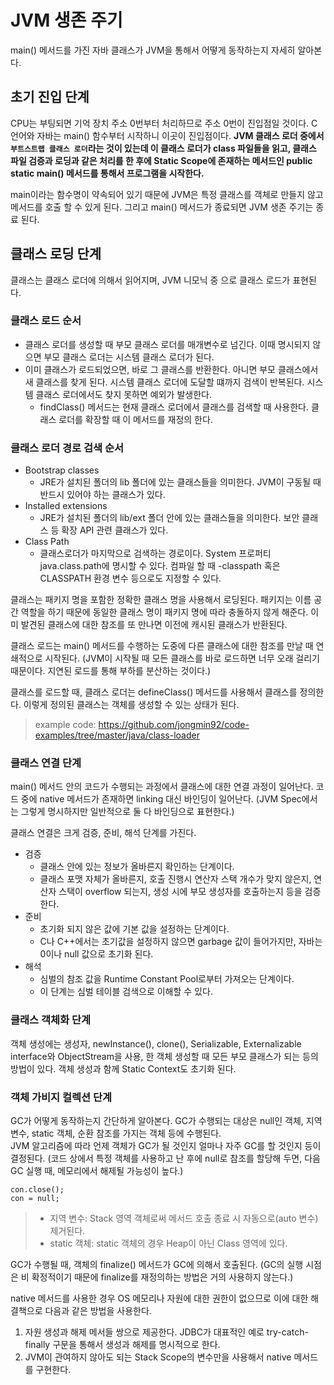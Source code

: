 # JVM 생존 주기
main() 메서드를 가진 자바 클래스가 JVM을 통해서 어떻게 동작하는지 자세히 알아본다.

## 초기 진입 단계
CPU는 부팅되면 기억 장치 주소 0번부터 처리하므로 주소 0번이 진입점일 것이다. C언어와 자바는 main() 함수부터 시작하니 이곳이 진입점이다.
**JVM 클래스 로더 중에서 `부트스트랩 클래스 로더`라는 것이 있는데 이 클래스 로더가 class 파일들을 읽고, 클래스 파일 검증과 로딩과 같은 처리를 한 후에 Static Scope에 존재하는 메서드인 public static main() 메서드를 통해서 프로그램을 시작한다.**

main이라는 함수명이 약속되어 있기 때문에 JVM은 특정 클래스를 객체로 만들지 않고 메서드를 호출 할 수 있게 된다. 그리고 main() 메서드가 종료되면 JVM 생존 주기는 종료 된다.

## 클래스 로딩 단계
클래스는 클래스 로더에 의해서 읽어지며, JVM 니모닉 중 <clinit>으로 클래스 로드가 표현된다.

### 클래스 로드 순서
- 클래스 로더를 생성할 때 부모 클래스 로더를 매개변수로 넘긴다. 이때 명시되지 않으면 부모 클래스 로더는 시스템 클래스 로더가 된다.
- 이미 클래스가 로드되었으면, 바로 그 클래스를 반환한다. 아니면 부모 클래스에서 새 클래스를 찾게 된다. 시스템 클래스 로더에 도달할 떄까지 검색이 반복된다. 시스템 클래스 로더에서도 찾지 못하면 예외가 발생한다.
    - findClass() 메서드는 현재 클래스 로더에서 클래스를 검색할 때 사용한다. 클래스 로더를 확장할 때 이 메서드를 재정의 한다.
    
### 클래스 로더 경로 검색 순서
- Bootstrap classes
    - JRE가 설치된 폴더의 lib 폴더에 있는 클래스들을 의미한다. JVM이 구동될 때 반드시 있어야 하는 클래스가 있다.
- Installed extensions
    - JRE가 설치된 폴더의 lib/ext 폴더 안에 있는 클래스들을 의미한다. 보안 클래스 등 확장 API 관련 클래스가 있다.
- Class Path
    - 클래스로더가 마지막으로 검색하는 경로이다. System 프로퍼티 java.class.path에 명시할 수 있다. 컴파일 할 때 -classpath 혹은 CLASSPATH 환경 변수 등으로도 지정할 수 있다.

클래스는 패키지 명을 포함한 정확한 클래스 명을 사용해서 로딩된다. 패키지는 이름 공간 역할을 하기 때문에 동일한 클래스 명이 패키지 명에 따라 충돌하지 않게 해준다. 이미 발견된 클래스에 대한 참조를 또 만나면 이전에 캐시된 클래스가 반환된다.

클래스 로드는 main() 메서드를 수행하는 도중에 다른 클래스에 대한 참조를 만날 때 연쇄적으로 시작된다. (JVM이 시작될 때 모든 클래스를 바로 로드하면 너무 오래 걸리기 때문이다. 지연된 로드를 통해 부하를 분산하는 것이다.)

클래스를 로드할 때, 클래스 로더는 defineClass() 메서드를 사용해서 클래스를 정의한다. 이렇게 정의된 클래스는 객체를 생성할 수 있는 상태가 된다.

> example code: https://github.com/jongmin92/code-examples/tree/master/java/class-loader

### 클래스 연결 단계
main() 메서드 안의 코드가 수행되는 과정에서 클래스에 대한 연결 과정이 일어난다. 코드 중에 native 메서드가 존재하면 linking 대신 바인딩이 일어난다. (JVM Spec에서는 그렇게 명시하지만 일반적으로 둘 다 바인딩으로 표현한다.)

클래스 연결은 크게 검증, 준비, 해석 단계를 가진다.

- 검증
    - 클래스 안에 있는 정보가 올바른지 확인하는 단계이다.
    - 클래스 포맷 자체가 올바른지, 호출 진행시 연산자 스택 개수가 맞지 않은지, 연산자 스택이 overflow 되는지, 생성 시에 부모 생성자를 호출하는지 등을 검증한다.
- 준비
    - 초기화 되지 않은 값에 기본 값을 설정하는 단계이다.
    - C나 C++에서는 초기값을 설정하지 않으면 garbage 값이 들어가지만, 자바는 0이나 null 값으로 초기화 된다.
- 해석
    - 심벌의 참조 값을 Runtime Constant Pool로부터 가져오는 단계이다.
    - 이 단계는 심벌 테이블 검색으로 이해할 수 있다.

### 클래스 객체화 단계
객체 생성에는 생성자, newInstance(), clone(), Serializable, Externalizable interface와 ObjectStream을 사용, 한 객체 생성할 때 모든 부모 클래스가 되는 등의 방법이 있다. 객체 생성과 함께 Static Context도 초기화 된다.

### 객체 가비지 컬렉션 단계
GC가 어떻게 동작하는지 간단하게 알아본다. GC가 수행되는 대상은 null인 객체, 지역 변수, static 객체, 순환 참조를 가지는 객체 등에 수행된다.  
JVM 알고리즘에 따라 언제 객체가 GC가 될 것인지 얼마나 자주 GC를 할 것인지 등이 결정된다. (코드 상에서 특정 객체를 사용하고 난 후에 null로 참조를 할당해 두면, 다음 GC 실행 때, 메모리에서 해제될 가능성이 높다.)
```
con.close();
con = null;
```
>- 지역 변수: Stack 영역 객체로써 메서드 호출 종료 시 자동으로(auto 변수) 제거된다.
>- static 객체: static 객체의 경우 Heap이 아닌 Class 영역에 있다.

GC가 수행될 때, 객체의 finalize() 메서드가 GC에 의해서 호출된다. (GC의 실행 시점은 비 확정적이기 때문에 finalize를 재정의하는 방법은 거의 사용하지 않는다.)

native 메서드를 사용한 경우 OS 메모리나 자원에 대한 권한이 없으므로 이에 대한 해결책으로 다음과 같은 방법을 사용한다.  
1. 자원 생성과 해제 메서들 쌍으로 제공한다. JDBC가 대표적인 예로 try-catch-finally 구문을 통해서 생성과 해제를 명시적으로 한다.
2. JVM이 관여하지 않아도 되는 Stack Scope의 변수만을 사용해서 native 메서드를 구현한다.
